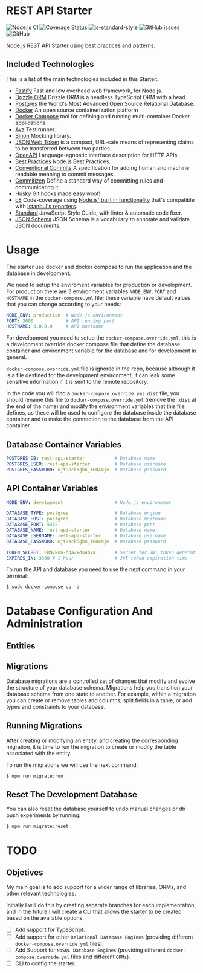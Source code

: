 # REST API Starter

[![Node.js CI](https://github.com/aagamezl/rest-api-starter/actions/workflows/node.js.yml/badge.svg)](https://github.com/aagamezl/rest-api-starter/actions/workflows/node.js.yml)
[![Coverage Status](https://coveralls.io/repos/github/aagamezl/rest-api-starter/badge.svg?branch=master)](https://coveralls.io/github/aagamezl/rest-api-starter?branch=master)
[![js-standard-style](https://img.shields.io/badge/code%20style-standard-brightgreen.svg?style=flat-square)](https://github.com/feross/standard)
![GitHub issues](https://img.shields.io/github/issues-raw/aagamezl/rest-api-starter)
![GitHub](https://img.shields.io/github/license/aagamezl/rest-api-starter)

Node.js REST API Starter using best practices and patterns.

## Included Technologies

This is a list of the main technologies included in this Starter:

* [Fastify](https://fastify.dev/) Fast and low overhead web framework, for Node.js.
* [Drizzle ORM](https://orm.drizzle.team/) Drizzle ORM is a headless TypeScript ORM with a head.
* [Postgres](https://www.postgresql.org/) the World's Most Advanced Open Source Relational Database.
* [Docker](https://www.docker.com/) An open source containerization platform
* [Docker Compose](https://docs.docker.com/compose/) tool for defining and running multi-container Docker applications
* [Ava](https://github.com/avajs/ava) Test runner.
* [Sinon](https://sinonjs.org/) Mocking library.
* [JSON Web Token](https://www.rfc-editor.org/rfc/rfc7519) is a compact, URL-safe means of representing claims to be transferred between two parties.
* [OpenAPI](https://www.openapis.org/) Language-agnostic interface description for HTTP APIs.
* [Best Practices](https://github.com/goldbergyoni/nodebestpractices) Node.js Best Practices.
* [Conventional Commits](https://www.conventionalcommits.org/) A specification for adding human and machine readable meaning to commit messages.
* [Commitizen](https://commitizen-tools.github.io/commitizen/) Define a standard way of committing rules and communicating it.
* [Husky](https://typicode.github.io/husky/) Git hooks made easy woof!.
* [c8](https://github.com/bcoe/c8) Code-coverage using [Node.js' built in functionality](https://nodejs.org/dist/latest-v10.x/docs/api/cli.html#cli_node_v8_coverage_dir) that's compatible with [Istanbul's reporters](https://istanbul.js.org/docs/advanced/alternative-reporters/).
* [Standard](https://standardjs.com/) JavaScript Style Guide, with linter & automatic code fixer.
* [JSON Schema](https://joi.dev/) JSON Schema is a vocabulary to annotate and validate JSON documents.

# Usage

The starter use docker and docker compose to run the application and the database in development.

We need to setup the enviroment variables for production or development. For production there are 3 environment variables `NODE_ENV`, `PORT` and `HOSTNAME` in the `docker-compose.yml` file; these variable have default values that you can change according to your needs:

```yaml
NODE_ENV: production  # Node.js environment
PORT: 3000            # API running port
HOSTNAME: 0.0.0.0     # API hostname
```

For development you need to setup the `docker-compose.override.yml`, this is a development override docker compose file that define the database container and environment variable for the database and for development in general.

`docker-compose.override.yml` file is ignored in the repo, because although it is a file destined for the development environment, it can leak some sensitive information if it is sent to the remote repository.

In the code you will find a `docker-compose.override.yml.dist` file, you should rename this file to `docker-compose.override.yml` (remove the `.dist` at the end of the name) and modify the environment variables that this file defines, as these will be used to configure the database inside the database container and to make the connection to the database from the API container.

## Database Container Variables

```yaml
POSTGRES_DB: rest-api-starter           # Database name
POSTGRES_USER: rest-api-starter         # Database username
POSTGRES_PASSWORD: ujt9ack5gbn_TGD4mje  # Database password
```

## API Container Variables

```yaml
NODE_ENV: development                   # Node.js environment

DATABASE_TYPE: postgres                 # Database engine
DATABASE_HOST: postgres                 # Database hostname
DATABASE_PORT: 5432                     # Database port
DATABASE_NAME: rest-api-starter         # Database name
DATABASE_USERNAME: rest-api-starter     # Database username
DATABASE_PASSWORD: ujt9ack5gbn_TGD4mje  # Database password

TOKEN_SECRET: ERN7kna-hqa2xdu4bva       # Secret for JWT token generation
EXPIRES_IN: 3600 # 1 hour               # JWT token expiration time
```

To run the API and database you need to use the next command in your terminal:

```shell
$ sudo docker-compose up -d
```

# Database Configuration And Administration

## Entities

## Migrations

Database migrations are a controlled set of changes that modify and evolve the structure of your database schema. Migrations help you transition your database schema from one state to another. For example, within a migration you can create or remove tables and columns, split fields in a table, or add types and constraints to your database.

## Running Migrations

After creating or modifying an entity, and creating the corresponding migration, it is time to run the migration to create or modify the table associated with the entity.

To run the migrations we will use the next command:

```shell
$ npm run migrate:run
```

## Reset The Development Database

You can also reset the database yourself to undo manual changes or db push experiments by running:

```shell
$ npm run migrate:reset
```

# TODO

## Objetives

My main goal is to add support for a wider range of libraries, ORMs, and other relevant technologies.

Initially I will do this by creating separate branches for each implementation, and in the future I will create a CLI that allows the starter to be created based on the available options.

* [ ] Add support for TypeScript.
* [ ] Add support for other `Relational Database Engines` (providing different `docker-compose.override.yml` files).
* [ ] Add Support for `NoSQL Database Engines` (providing different `docker-compose.override.yml` files and different `ORMs`).
* [ ] CLI to config the starter.
